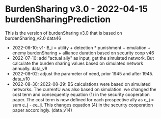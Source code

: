# BurdenSharing v3.0 - 2022-04-15 burdenSharingPrediction

This is the version of burdenSharing v3.0 that is based on burdenSharing_v2.0 data46

* 2022-06-10: v1- B_i = utility + detection * punishment + emulation + enemy burdenSharing + alliance duration
  based on security coop v46
* 2022-07-10: add "actual ally" as input, get the simulated network. But calculate the burden sharing values
  based on simulated network annually. data_v9
* 2022-08-02: adjust the parameter of need, prior 1945 and after 1945. data_v10
* 2022-08-30: 2022-08-29: BS calculations were based on simulated networks. The currentU was also based on simulation.
   we changed the cost term and consequently equation (1) in the security cooperation paper. 
   The cost term is now defined for each prospective ally as c_j = sum e_j - ee_ij. 
   This changes equation (4) in the security cooperation paper accordingly. (data_v14)